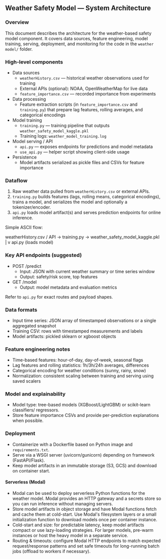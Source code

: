 ## Weather Safety Model — System Architecture

### Overview

This document describes the architecture for the weather-based safety model component. It covers data sources, feature engineering, model training, serving, deployment, and monitoring for the code in the `weather model/` folder.

### High-level components

- Data sources
  - `weatherHistory.csv` — historical weather observations used for training
  - External APIs (optional): NOAA, OpenWeatherMap for live data
  - `feature_importance.csv` — recorded importance from experiments
- Data processing
  - Feature extraction scripts (in `feature_importance.csv` and `training.py`) that prepare lag features, rolling averages, and categorical encodings
- Model training
  - `training.py` — training pipeline that outputs `weather_safety_model_kaggle.pkl`
  - Training logs: `weather_model_training.log`
- Model serving / API
  - `api.py` — exposes endpoints for predictions and model metadata
  - `use_api.py` — helper script showing client-side usage
- Persistence
  - Model artifacts serialized as pickle files and CSVs for feature importance

### Dataflow

1. Raw weather data pulled from `weatherHistory.csv` or external APIs.
2. `training.py` builds features (lags, rolling means, categorical encodings), trains a model, and serializes the model and optionally a tokenizer/encoder.
3. `api.py` loads model artifact(s) and serves prediction endpoints for online inference.

Simple ASCII flow:

weatherHistory.csv / API -> training.py -> weather_safety_model_kaggle.pkl
                                         |
                                         v
                                      api.py (loads model)

### Key API endpoints (suggested)

- POST /predict
  - Input: JSON with current weather summary or time series window
  - Output: safety/risk score, top features
- GET /model
  - Output: model metadata and evaluation metrics

Refer to `api.py` for exact routes and payload shapes.

### Data formats

- Input time series: JSON array of timestamped observations or a single aggregated snapshot
- Training CSV: rows with timestamped measurements and labels
- Model artifacts: pickled sklearn or xgboost objects

### Feature engineering notes

- Time-based features: hour-of-day, day-of-week, seasonal flags
- Lag features and rolling statistics: 1h/3h/24h averages, differences
- Categorical encoding for weather conditions (sunny, rainy, snow)
- Normalization: consistent scaling between training and serving using saved scalers

### Model and explainability

- Model type: tree-based models (XGBoost/LightGBM) or scikit-learn classifiers/ regressors.
- Store feature importance CSVs and provide per-prediction explanations when possible.

### Deployment

- Containerize with a Dockerfile based on Python image and `requirements.txt`.
- Serve via a WSGI server (uvicorn/gunicorn) depending on framework (FastAPI/Flask).
- Keep model artifacts in an immutable storage (S3, GCS) and download on container start.

#### Serverless (Modal)

- Modal can be used to deploy serverless Python functions for the weather model. Modal provides an HTTP gateway and a secrets store so you can run inference without managing servers.
- Store model artifacts in object storage and have Modal functions fetch and cache them at cold-start. Use Modal's filesystem layers or a small initialization function to download models once per container instance.
- Cold-start and size: for predictable latency, keep model artifacts compact or use lazy-loading strategies. For larger models, pre-warm instances or host the heavy model in a separate service.
- Routing & timeouts: configure Modal HTTP endpoints to match expected request/response patterns and set safe timeouts for long-running batch jobs (offload to workers if necessary).
